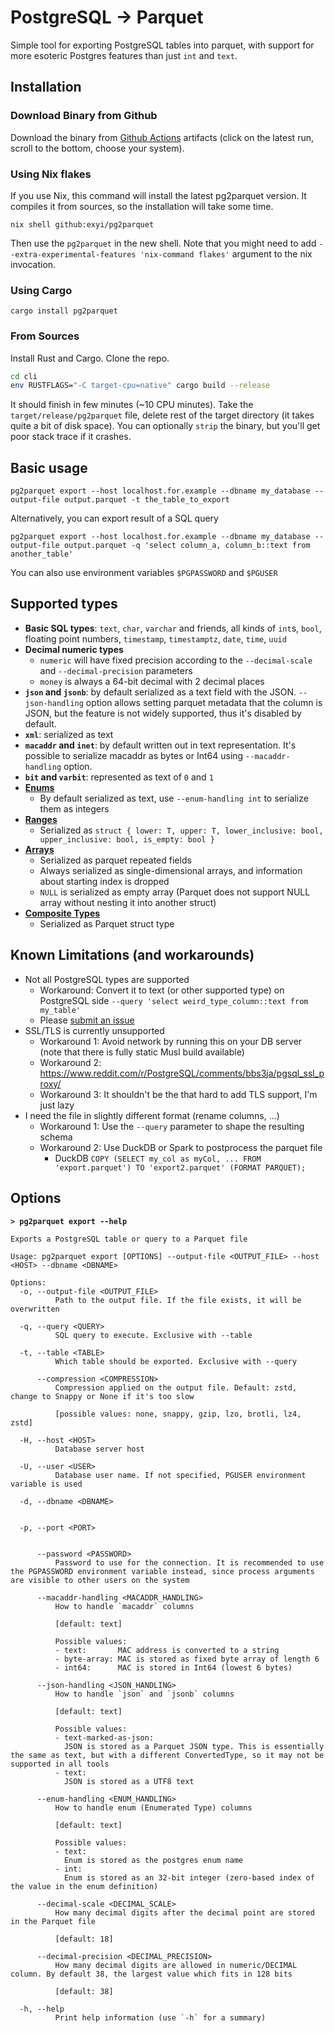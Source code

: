 # PostgreSQL -> Parquet

Simple tool for exporting PostgreSQL tables into parquet, with support for more esoteric Postgres features than just `int` and `text`.

## Installation

### Download Binary from Github

Download the binary from [Github Actions](https://github.com/exyi/pg2parquet/actions/workflows/build.yml?query=branch%3Amain) artifacts (click on the latest run, scroll to the bottom, choose your system).

### Using Nix flakes

If you use Nix, this command will install the latest pg2parquet version. It compiles it from sources, so the installation will take some time.

```
nix shell github:exyi/pg2parquet
```

Then use the `pg2parquet` in the new shell. Note that you might need to add `--extra-experimental-features 'nix-command flakes'` argument to the nix invocation.

### Using Cargo

```
cargo install pg2parquet
```

### From Sources

Install Rust and Cargo. Clone the repo.

```bash
cd cli
env RUSTFLAGS="-C target-cpu=native" cargo build --release
```

It should finish in few minutes (~10 CPU minutes). Take the `target/release/pg2parquet` file, delete rest of the target directory (it takes quite a bit of disk space). You can optionally `strip` the binary, but you'll get poor stack trace if it crashes.

## Basic usage

```
pg2parquet export --host localhost.for.example --dbname my_database --output-file output.parquet -t the_table_to_export
```

Alternatively, you can export result of a SQL query

```
pg2parquet export --host localhost.for.example --dbname my_database --output-file output.parquet -q 'select column_a, column_b::text from another_table'
```

You can also use environment variables `$PGPASSWORD` and `$PGUSER`

## Supported types

* **Basic SQL types**: `text`, `char`, `varchar` and friends, all kinds of `int`s, `bool`, floating point numbers, `timestamp`, `timestamptz`, `date`, `time`, `uuid`
* **Decimal numeric types**
	* `numeric` will have fixed precision according to the `--decimal-scale` and `--decimal-precision` parameters
	* `money` is always a 64-bit decimal with 2 decimal places
* **`json` and `jsonb`**: by default serialized as a text field with the JSON. `--json-handling` option allows setting parquet metadata that the column is JSON, but the feature is not widely supported, thus it's disabled by default.
* **`xml`**: serialized as text
* **`macaddr` and `inet`**: by default written out in text representation. It's possible to serialize macaddr as bytes or Int64 using `--macaddr-handling` option.
* **`bit` and `varbit`**: represented as text of `0` and `1`
* **[Enums](https://www.postgresql.org/docs/current/datatype-enum.html)**
	* By default serialized as text, use `--enum-handling int` to serialize them as integers
* **[Ranges](https://www.postgresql.org/docs/current/rangetypes.html)**
	- Serialized as `struct { lower: T, upper: T, lower_inclusive: bool, upper_inclusive: bool, is_empty: bool }`
* **[Arrays](https://www.postgresql.org/docs/current/arrays.html)**
	- Serialized as parquet repeated fields
	- Always serialized as single-dimensional arrays, and information about starting index is dropped
	- `NULL` is serialized as empty array (Parquet does not support NULL array without nesting it into another struct)
* **[Composite Types](https://www.postgresql.org/docs/current/rowtypes.html)**
	- Serialized as Parquet struct type

## Known Limitations (and workarounds)

* Not all PostgreSQL types are supported
	* Workaround: Convert it to text (or other supported type) on PostgreSQL side `--query 'select weird_type_column::text from my_table'`
	* Please [submit an issue](https://github.com/exyi/pg2parquet/issues/new)
* SSL/TLS is currently unsupported
	* Workaround 1: Avoid network by running this on your DB server (note that there is fully static Musl build available)
	* Workaround 2: https://www.reddit.com/r/PostgreSQL/comments/bbs3ja/pgsql_ssl_proxy/
	* Workaround 3: It shouldn't be the that hard to add TLS support, I'm just lazy
* I need the file in slightly different format (rename columns, ...)
	* Workaround 1: Use the `--query` parameter to shape the resulting schema
	* Workaround 2: Use DuckDB or Spark to postprocess the parquet file
		- DuckDB `COPY (SELECT my_col as myCol, ... FROM 'export.parquet') TO 'export2.parquet' (FORMAT PARQUET);`


## Options

**`> pg2parquet export --help`**

```
Exports a PostgreSQL table or query to a Parquet file

Usage: pg2parquet export [OPTIONS] --output-file <OUTPUT_FILE> --host <HOST> --dbname <DBNAME>

Options:
  -o, --output-file <OUTPUT_FILE>
          Path to the output file. If the file exists, it will be overwritten

  -q, --query <QUERY>
          SQL query to execute. Exclusive with --table

  -t, --table <TABLE>
          Which table should be exported. Exclusive with --query

      --compression <COMPRESSION>
          Compression applied on the output file. Default: zstd, change to Snappy or None if it's too slow
          
          [possible values: none, snappy, gzip, lzo, brotli, lz4, zstd]

  -H, --host <HOST>
          Database server host

  -U, --user <USER>
          Database user name. If not specified, PGUSER environment variable is used

  -d, --dbname <DBNAME>
          

  -p, --port <PORT>
          

      --password <PASSWORD>
          Password to use for the connection. It is recommended to use the PGPASSWORD environment variable instead, since process arguments are visible to other users on the system

      --macaddr-handling <MACADDR_HANDLING>
          How to handle `macaddr` columns
          
          [default: text]

          Possible values:
          - text:       MAC address is converted to a string
          - byte-array: MAC is stored as fixed byte array of length 6
          - int64:      MAC is stored in Int64 (lowest 6 bytes)

      --json-handling <JSON_HANDLING>
          How to handle `json` and `jsonb` columns
          
          [default: text]

          Possible values:
          - text-marked-as-json:
            JSON is stored as a Parquet JSON type. This is essentially the same as text, but with a different ConvertedType, so it may not be supported in all tools
          - text:
            JSON is stored as a UTF8 text

      --enum-handling <ENUM_HANDLING>
          How to handle enum (Enumerated Type) columns
          
          [default: text]

          Possible values:
          - text:
            Enum is stored as the postgres enum name
          - int:
            Enum is stored as an 32-bit integer (zero-based index of the value in the enum definition)

      --decimal-scale <DECIMAL_SCALE>
          How many decimal digits after the decimal point are stored in the Parquet file
          
          [default: 18]

      --decimal-precision <DECIMAL_PRECISION>
          How many decimal digits are allowed in numeric/DECIMAL column. By default 38, the largest value which fits in 128 bits
          
          [default: 38]

  -h, --help
          Print help information (use `-h` for a summary)
```
